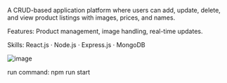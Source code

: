 A CRUD-based application platform where users can add, update, delete, and view product listings with images, prices, and names. 

Features: Product management, image handling, real-time updates.

Skills: React.js · Node.js · Express.js · MongoDB

![image](https://github.com/user-attachments/assets/f1d90b5d-8f0e-432a-83d4-03e7728839b9)


run command: npm run start

